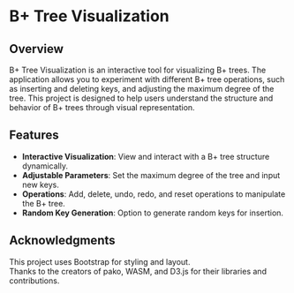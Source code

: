 # B+ Tree Visualization

## Overview

B+ Tree Visualization is an interactive tool for visualizing B+ trees. The application allows you to experiment with different B+ tree operations, such as inserting and deleting keys, and adjusting the maximum degree of the tree. This project is designed to help users understand the structure and behavior of B+ trees through visual representation.

## Features

- **Interactive Visualization**: View and interact with a B+ tree structure dynamically.
- **Adjustable Parameters**: Set the maximum degree of the tree and input new keys.
- **Operations**: Add, delete, undo, redo, and reset operations to manipulate the B+ tree.
- **Random Key Generation**: Option to generate random keys for insertion.



## Acknowledgments
This project uses Bootstrap for styling and layout.  
Thanks to the creators of pako, WASM, and D3.js for their libraries and contributions.

